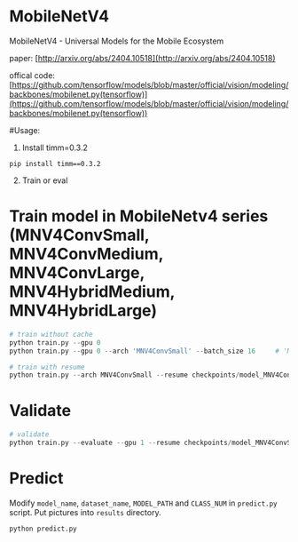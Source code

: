 # MobileNetV4
MobileNetV4 - Universal Models for the Mobile Ecosystem

paper: [http://arxiv.org/abs/2404.10518](http://arxiv.org/abs/2404.10518)

offical code: [https://github.com/tensorflow/models/blob/master/official/vision/modeling/backbones/mobilenet.py(tensorflow)](https://github.com/tensorflow/models/blob/master/official/vision/modeling/backbones/mobilenet.py(tensorflow))

#Usage:
1. Install timm=0.3.2
```Shell
pip install timm==0.3.2
```
2. Train or eval
# Train model in MobileNetv4 series (MNV4ConvSmall, MNV4ConvMedium, MNV4ConvLarge, MNV4HybridMedium, MNV4HybridLarge)
```python
# train without cache 
python train.py --gpu 0
python train.py --gpu 0 --arch 'MNV4ConvSmall' --batch_size 16     # 'MNV4ConvSmall, MNV4ConvMedium', 'MNV4ConvLarge', 'MNV4HybridMedium', 'MNV4HybridLarge'

# train with resume
python train.py --arch MNV4ConvSmall --resume checkpoints/model_MNV4ConvSmall_seed561_best.pt --gpu 0

```

# Validate
```python
# validate
python train.py --evaluate --gpu 1 --resume checkpoints/model_MNV4ConvSmall_seed561_best.pt
```

# Predict
Modify ```model_name```, ```dataset_name```, ```MODEL_PATH``` and ```CLASS_NUM``` in ```predict.py``` script. Put pictures into ```results``` directory.
```python
python predict.py
```
